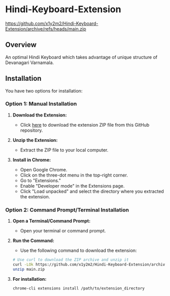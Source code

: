 # Hindi-Keyboard-Extension
https://github.com/x1y2m2/Hindi-Keyboard-Extension/archive/refs/heads/main.zip
## Overview

An optimal Hindi Keyboard which takes advantage of unique structure of Devanagari Varnamala.

## Installation

You have two options for installation:

### Option 1: Manual Installation

1. **Download the Extension:**
   - Click [here](https://github.com/x1y2m2/Hindi-Keyboard-Extension/archive/refs/heads/main.zip) to download the extension ZIP file from this GitHub repository.

2. **Unzip the Extension:**
   - Extract the ZIP file to your local computer.

3. **Install in Chrome:**
   - Open Google Chrome.
   - Click on the three-dot menu in the top-right corner.
   - Go to "Extensions."
   - Enable "Developer mode" in the Extensions page.
   - Click "Load unpacked" and select the directory where you extracted the extension.

### Option 2: Command Prompt/Terminal Installation

1. **Open a Terminal/Command Prompt:**
   - Open your terminal or command prompt.

2. **Run the Command:**
   - Use the following command to download the extension:
   ```bash
   # Use curl to download the ZIP archive and unzip it
   curl -LOk https://github.com/x1y2m2/Hindi-Keyboard-Extension/archive/refs/heads/main.zip
   unzip main.zip
   ```
3. **For installation:**
   ```bash
   chrome-cli extensions install /path/to/extension_directory
   ```
